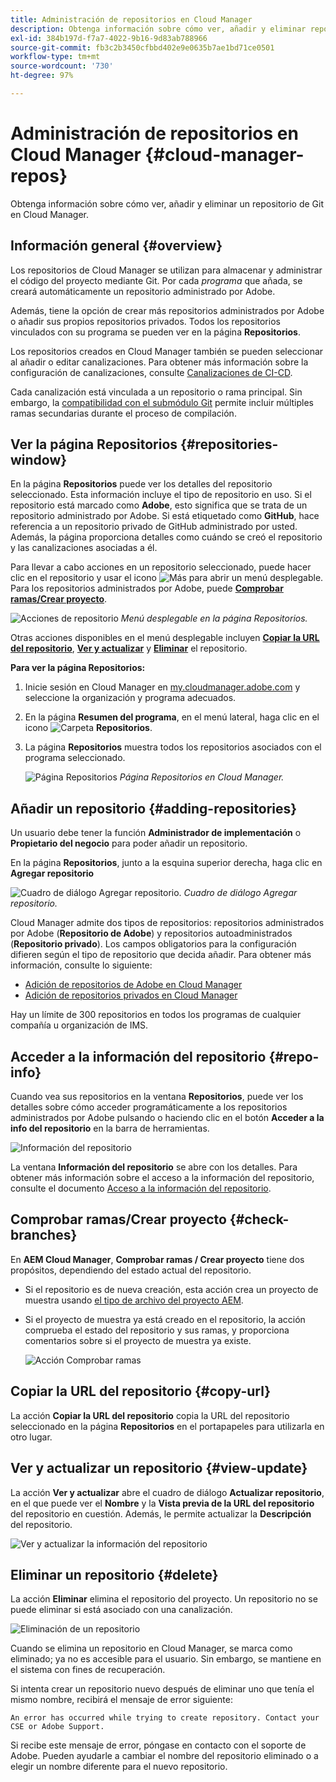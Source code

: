 ```yaml
---
title: Administración de repositorios en Cloud Manager
description: Obtenga información sobre cómo ver, añadir y eliminar repositorios de Git en Cloud Manager.
exl-id: 384b197d-f7a7-4022-9b16-9d83ab788966
source-git-commit: fb3c2b3450cfbbd402e9e0635b7ae1bd71ce0501
workflow-type: tm+mt
source-wordcount: '730'
ht-degree: 97%

---
```



# Administración de repositorios en Cloud Manager {#cloud-manager-repos}

Obtenga información sobre cómo ver, añadir y eliminar un repositorio de Git en Cloud Manager.

## Información general {#overview}

Los repositorios de Cloud Manager se utilizan para almacenar y administrar el código del proyecto mediante Git. Por cada *programa* que añada, se creará automáticamente un repositorio administrado por Adobe.

Además, tiene la opción de crear más repositorios administrados por Adobe o añadir sus propios repositorios privados. Todos los repositorios vinculados con su programa se pueden ver en la página **Repositorios**.

Los repositorios creados en Cloud Manager también se pueden seleccionar al añadir o editar canalizaciones. Para obtener más información sobre la configuración de canalizaciones, consulte [Canalizaciones de CI-CD](/help/overview/ci-cd-pipelines.md).

Cada canalización está vinculada a un repositorio o rama principal. Sin embargo, la [compatibilidad con el submódulo Git](/help/managing-code/git-submodules.md) permite incluir múltiples ramas secundarias durante el proceso de compilación.

## Ver la página Repositorios {#repositories-window}

En la página **Repositorios** puede ver los detalles del repositorio seleccionado. Esta información incluye el tipo de repositorio en uso. Si el repositorio está marcado como **Adobe**, esto significa que se trata de un repositorio administrado por Adobe. Si está etiquetado como **GitHub**, hace referencia a un repositorio privado de GitHub administrado por usted. Además, la página proporciona detalles como cuándo se creó el repositorio y las canalizaciones asociadas a él.

Para llevar a cabo acciones en un repositorio seleccionado, puede hacer clic en el repositorio y usar el icono ![Más](https://spectrum.adobe.com/static/icons/workflow_18/Smock_More_18_N.svg) para abrir un menú desplegable. Para los repositorios administrados por Adobe, puede **[Comprobar ramas/Crear proyecto](#check-branches)**.

![Acciones de repositorio](assets/repository-actions.png)
*Menú desplegable en la página Repositorios.*

Otras acciones disponibles en el menú desplegable incluyen **[Copiar la URL del repositorio](#copy-url)**, **[Ver y actualizar](#view-update)** y **[Eliminar](#delete)** el repositorio.

**Para ver la página Repositorios:**

1. Inicie sesión en Cloud Manager en [my.cloudmanager.adobe.com](https://my.cloudmanager.adobe.com/) y seleccione la organización y programa adecuados.

1. En la página **Resumen del programa**, en el menú lateral, haga clic en el icono ![Carpeta](https://spectrum.adobe.com/static/icons/workflow_18/Smock_Folder_18_N.svg) **Repositorios**.

1. La página **Repositorios** muestra todos los repositorios asociados con el programa seleccionado.

   ![Página Repositorios](assets/repositories.png)
   *Página Repositorios en Cloud Manager.*


## Añadir un repositorio {#adding-repositories}

Un usuario debe tener la función **Administrador de implementación** o **Propietario del negocio** para poder añadir un repositorio.

En la página **Repositorios**, junto a la esquina superior derecha, haga clic en **Agregar repositorio**

![Cuadro de diálogo Agregar repositorio.](assets/repository-add.png)
*Cuadro de diálogo Agregar repositorio.*

Cloud Manager admite dos tipos de repositorios: repositorios administrados por Adobe (**Repositorio de Adobe**) y repositorios autoadministrados (**Repositorio privado**). Los campos obligatorios para la configuración difieren según el tipo de repositorio que decida añadir. Para obtener más información, consulte lo siguiente:

* [Adición de repositorios de Adobe en Cloud Manager](/help/managing-code/adobe-repositories.md)
* [Adición de repositorios privados en Cloud Manager](/help/managing-code/private-repositories.md)

Hay un límite de 300 repositorios en todos los programas de cualquier compañía u organización de IMS.

## Acceder a la información del repositorio {#repo-info}

Cuando vea sus repositorios en la ventana **Repositorios**, puede ver los detalles sobre cómo acceder programáticamente a los repositorios administrados por Adobe pulsando o haciendo clic en el botón **Acceder a la info del repositorio** en la barra de herramientas.

![Información del repositorio](assets/repository-access-repo-info2.png)

La ventana **Información del repositorio** se abre con los detalles. Para obtener más información sobre el acceso a la información del repositorio, consulte el documento [Acceso a la información del repositorio](/help/managing-code/accessing-repositories.md).

## Comprobar ramas/Crear proyecto {#check-branches}

En **AEM Cloud Manager**, **Comprobar ramas / Crear proyecto** tiene dos propósitos, dependiendo del estado actual del repositorio.

* Si el repositorio es de nueva creación, esta acción crea un proyecto de muestra usando [el tipo de archivo del proyecto AEM](https://experienceleague.adobe.com/es/docs/experience-manager-core-components/using/developing/archetype/overview).
* Si el proyecto de muestra ya está creado en el repositorio, la acción comprueba el estado del repositorio y sus ramas, y proporciona comentarios sobre si el proyecto de muestra ya existe.

  ![Acción Comprobar ramas](assets/check-branches.png)

## Copiar la URL del repositorio {#copy-url}

La acción **Copiar la URL del repositorio** copia la URL del repositorio seleccionado en la página **Repositorios** en el portapapeles para utilizarla en otro lugar.

## Ver y actualizar un repositorio {#view-update}

La acción **Ver y actualizar** abre el cuadro de diálogo **Actualizar repositorio**, en el que puede ver el **Nombre** y la **Vista previa de la URL del repositorio** del repositorio en cuestión. Además, le permite actualizar la **Descripción** del repositorio.

![Ver y actualizar la información del repositorio](assets/repository-view-update.png)

## Eliminar un repositorio {#delete}

La acción **Eliminar** elimina el repositorio del proyecto. Un repositorio no se puede eliminar si está asociado con una canalización.

![Eliminación de un repositorio](assets/delete.png)

Cuando se elimina un repositorio en Cloud Manager, se marca como eliminado; ya no es accesible para el usuario. Sin embargo, se mantiene en el sistema con fines de recuperación.

Si intenta crear un repositorio nuevo después de eliminar uno que tenía el mismo nombre, recibirá el mensaje de error siguiente:

`An error has occurred while trying to create repository. Contact your CSE or Adobe Support.`

Si recibe este mensaje de error, póngase en contacto con el soporte de Adobe. Pueden ayudarle a cambiar el nombre del repositorio eliminado o a elegir un nombre diferente para el nuevo repositorio.
